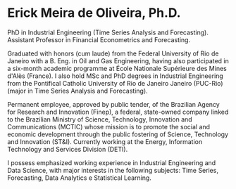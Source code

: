 # Erick Meira de Oliveira, Ph.D.

PhD in Industrial Engineering (Time Series Analysis and Forecasting). Assistant Professor in Financial Econometrics and Forecasting.

Graduated with honors (cum laude) from the Federal University of Rio de Janeiro with a B. Eng. in Oil and Gas Engineering, having also participated in a six-month academic programme at École Nationale Supérieure des Mines d'Alès (France). I also hold MSc and PhD degrees in Industrial Engineering from the Pontifical Catholic University of Rio de Janeiro Janeiro (PUC-Rio) (major in Time Series Analysis and Forecasting).

Permanent employee, approved by public tender, of the Brazilian Agency for Research and Innovation (Finep), a federal, state-owned company linked to the Brazilian Ministry of Science, Technology, Innovation and Communications (MCTIC) whose mission is to promote the social and economic development through the public fostering of Science, Technology and Innovation (ST&I). Currently working at the Energy, Information Technology and Services Division (DETI).

I possess emphasized working experience in Industrial Engineering and Data Science, with major interests in the following subjects: Time Series, Forecasting, Data Analytics e Statistical Learning. 

